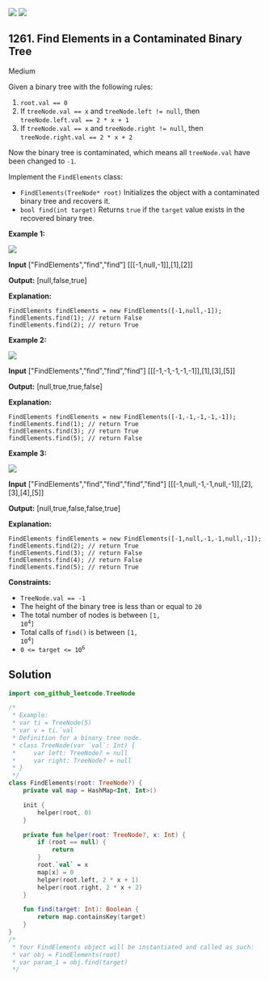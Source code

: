[![](https://img.shields.io/github/stars/javadev/LeetCode-in-Kotlin?label=Stars&style=flat-square)](https://github.com/javadev/LeetCode-in-Kotlin)
[![](https://img.shields.io/github/forks/javadev/LeetCode-in-Kotlin?label=Fork%20me%20on%20GitHub%20&style=flat-square)](https://github.com/javadev/LeetCode-in-Kotlin/fork)

## 1261\. Find Elements in a Contaminated Binary Tree

Medium

Given a binary tree with the following rules:

1.  `root.val == 0`
2.  If `treeNode.val == x` and `treeNode.left != null`, then `treeNode.left.val == 2 * x + 1`
3.  If `treeNode.val == x` and `treeNode.right != null`, then `treeNode.right.val == 2 * x + 2`

Now the binary tree is contaminated, which means all `treeNode.val` have been changed to `-1`.

Implement the `FindElements` class:

*   `FindElements(TreeNode* root)` Initializes the object with a contaminated binary tree and recovers it.
*   `bool find(int target)` Returns `true` if the `target` value exists in the recovered binary tree.

**Example 1:**

![](https://assets.leetcode.com/uploads/2019/11/06/untitled-diagram-4-1.jpg)

**Input** ["FindElements","find","find"] [[[-1,null,-1]],[1],[2]]

**Output:** [null,false,true]

**Explanation:** 

    FindElements findElements = new FindElements([-1,null,-1]); 
    findElements.find(1); // return False 
    findElements.find(2); // return True

**Example 2:**

![](https://assets.leetcode.com/uploads/2019/11/06/untitled-diagram-4.jpg)

**Input** ["FindElements","find","find","find"] [[[-1,-1,-1,-1,-1]],[1],[3],[5]]

**Output:** [null,true,true,false]

**Explanation:** 

    FindElements findElements = new FindElements([-1,-1,-1,-1,-1]); 
    findElements.find(1); // return True 
    findElements.find(3); // return True 
    findElements.find(5); // return False

**Example 3:**

![](https://assets.leetcode.com/uploads/2019/11/07/untitled-diagram-4-1-1.jpg)

**Input** ["FindElements","find","find","find","find"] [[[-1,null,-1,-1,null,-1]],[2],[3],[4],[5]]

**Output:** [null,true,false,false,true]

**Explanation:** 

    FindElements findElements = new FindElements([-1,null,-1,-1,null,-1]); 
    findElements.find(2); // return True 
    findElements.find(3); // return False 
    findElements.find(4); // return False 
    findElements.find(5); // return True

**Constraints:**

*   `TreeNode.val == -1`
*   The height of the binary tree is less than or equal to `20`
*   The total number of nodes is between <code>[1, 10<sup>4</sup>]</code>
*   Total calls of `find()` is between <code>[1, 10<sup>4</sup>]</code>
*   <code>0 <= target <= 10<sup>6</sup></code>

## Solution

```kotlin
import com_github_leetcode.TreeNode

/*
 * Example:
 * var ti = TreeNode(5)
 * var v = ti.`val`
 * Definition for a binary tree node.
 * class TreeNode(var `val`: Int) {
 *     var left: TreeNode? = null
 *     var right: TreeNode? = null
 * }
 */
class FindElements(root: TreeNode?) {
    private val map = HashMap<Int, Int>()

    init {
        helper(root, 0)
    }

    private fun helper(root: TreeNode?, x: Int) {
        if (root == null) {
            return
        }
        root.`val` = x
        map[x] = 0
        helper(root.left, 2 * x + 1)
        helper(root.right, 2 * x + 2)
    }

    fun find(target: Int): Boolean {
        return map.containsKey(target)
    }
}
/*
 * Your FindElements object will be instantiated and called as such:
 * var obj = FindElements(root)
 * var param_1 = obj.find(target)
 */
```